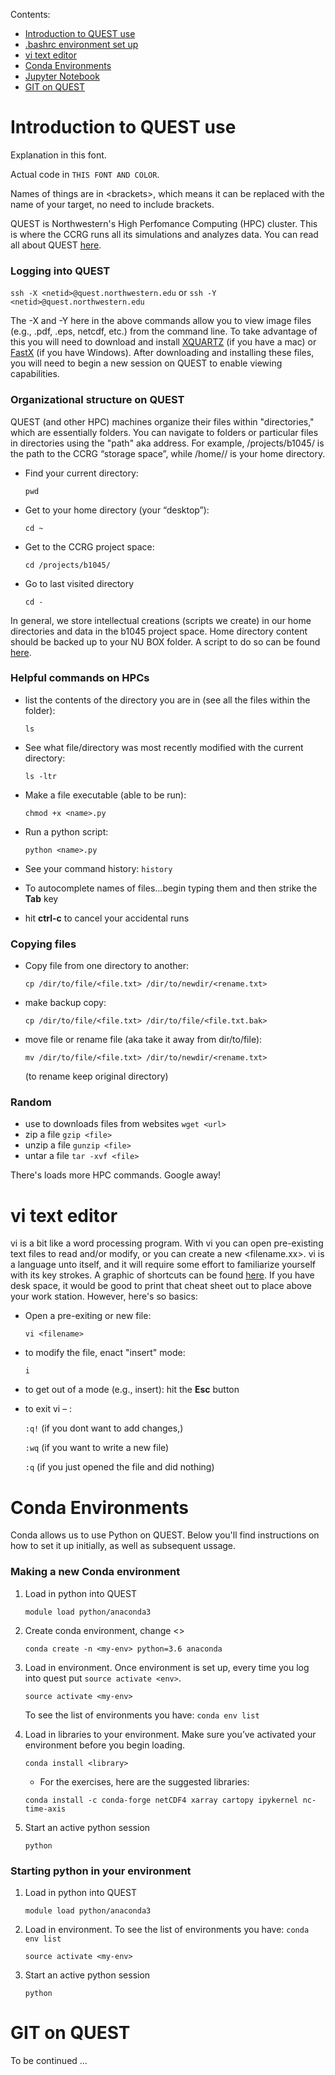 Contents:

* [Introduction to QUEST use](#introduction-to-quest-use)
* [.bashrc environment set up](https://github.com/NU-CCRG/Getting-Started/blob/master/02_SetUp_bashrc.md)
* [vi text editor](#vi-text-editor)
* [Conda Environments](#conda-environments)
* [Jupyter Notebook](Jupyter_Use_Guide/01_jupyter_setup.md)
* [GIT on QUEST](#git-on-quest)


# Introduction to QUEST use

Explanation in this font.

Actual code in `THIS FONT AND COLOR`.

Names of things are in \<brackets>\, which means it can be replaced with the name of your target, no need to include brackets.

QUEST is Northwestern's High Perfomance Computing (HPC) cluster. This is where the CCRG runs all its simulations and analyzes data. You can read all about QUEST [here](https://www.it.northwestern.edu/research/user-services/quest/). 

### Logging into QUEST

`ssh -X <netid>@quest.northwestern.edu` or `ssh -Y <netid>@quest.northwestern.edu`

The -X and -Y here in the above commands allow you to view image files (e.g., .pdf, .eps, netcdf, etc.) from the command line. To take advantage of this you will need to download and install [XQUARTZ](https://www.xquartz.org) (if you have a mac) or [FastX](https://kb.northwestern.edu/quest-fastx) (if you have Windows). After downloading and installing these files, you will need to begin a new session on QUEST to enable viewing capabilities. 

### Organizational structure on QUEST 
QUEST (and other HPC) machines organize their files within "directories," which are essentially folders. You can navigate to folders or particular files in directories using the "path" aka address. For example, /projects/b1045/ is the path to the CCRG “storage space”, while /home/<netid>/ is your home directory.

* Find your current directory:

    `pwd`
    
* Get to your home directory (your “desktop”):

    `cd ~`
    
* Get to the CCRG project space:

    `cd /projects/b1045/`

* Go to last visited directory

    `cd -`

In general, we store intellectual creations (scripts we create) in our home directories and data in the b1045 project space. Home directory content should be backed up to your NU BOX folder. A script to do so can be found [here](https://github.com/NU-CCRG/python_intro/blob/master/03_BackUp_Scripts.md).  

### Helpful commands on HPCs

* list the contents of the directory you are in (see all the files within the folder):

    `ls` 

* See what file/directory was most recently modified with the current directory:

    `ls -ltr`
 
* Make a file executable (able to be run):

    `chmod +x <name>.py`

* Run a python script:

    `python <name>.py`

* See your command history:
    `history`
    
* To autocomplete names of files...begin typing them and then strike the **Tab** key

* hit **ctrl-c** to cancel your accidental runs


### Copying files

* Copy file from one directory to another:

    `cp /dir/to/file/<file.txt> /dir/to/newdir/<rename.txt>` 

* make backup copy:

    `cp /dir/to/file/<file.txt> /dir/to/file/<file.txt.bak>` 

* move file or rename file (aka take it away from dir/to/file):

    `mv /dir/to/file/<file.txt> /dir/to/newdir/<rename.txt>`  

    (to rename keep original directory)

### Random

* use to downloads files from websites
`wget <url>`
* zip a file
`gzip <file>`
* unzip a file
`gunzip <file>`
* untar a file
`tar -xvf <file>`

There's loads more HPC commands. Google away!

# vi text editor

vi is a bit like a word processing program. With vi you can open pre-existing text files to read and/or modify, or you can create a new <filename.xx>. vi is a language unto itself, and it will require some effort to familiarize yourself with its key strokes. A graphic of shortcuts can be found [here](http://www.viemu.com/vi-vim-cheat-sheet.gif). If you have desk space, it would be good to print that cheat sheet out to place above your work station. However, here's so basics:  

* Open a pre-exiting or new file:
 
    `vi <filename>`

* to modify the file, enact "insert" mode:

    `i` 

* to get out of a mode (e.g., insert): hit the **Esc** button

* to exit vi – :

    `:q!` (if you dont want to add changes,) 

    `:wq` (if you want to write a new file)

    `:q` (if you just opened the file and did nothing)



# Conda Environments
Conda allows us to use Python on QUEST. Below you'll find instructions on how to set it up initially, as well as subsequent ussage. 

### Making a new Conda environment

1. Load in python into QUEST

    `module load python/anaconda3`

2. Create conda environment, change <>

    `conda create -n <my-env> python=3.6 anaconda`

3. Load in environment. Once environment is set up, every time you log into quest put `source activate <env>`.

    `source activate <my-env>`
    
    To see the list of environments you have: `conda env list`

4. Load in libraries to your environment. Make sure you’ve activated your environment before you begin loading.

    `conda install <library>`

    * For the exercises, here are the suggested libraries:

    `conda install -c conda-forge netCDF4 xarray cartopy ipykernel nc-time-axis`

5. Start an active python session

    `python`

### Starting python in your environment

1. Load in python into QUEST

    `module load python/anaconda3`

2. Load in environment. To see the list of environments you have: `conda env list`

    `source activate <my-env>`

3. Start an active python session

    `python`


# GIT on QUEST

To be continued ...
